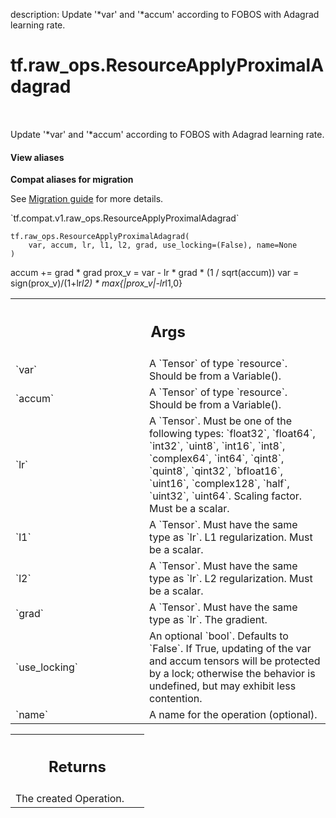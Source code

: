 description: Update '*var' and '*accum' according to FOBOS with Adagrad learning rate.

<div itemscope itemtype="http://developers.google.com/ReferenceObject">
<meta itemprop="name" content="tf.raw_ops.ResourceApplyProximalAdagrad" />
<meta itemprop="path" content="Stable" />
</div>

# tf.raw_ops.ResourceApplyProximalAdagrad

<!-- Insert buttons and diff -->

<table class="tfo-notebook-buttons tfo-api nocontent" align="left">

</table>



Update '*var' and '*accum' according to FOBOS with Adagrad learning rate.

<section class="expandable">
  <h4 class="showalways">View aliases</h4>
  <p>
<b>Compat aliases for migration</b>
<p>See
<a href="https://www.tensorflow.org/guide/migrate">Migration guide</a> for
more details.</p>
<p>`tf.compat.v1.raw_ops.ResourceApplyProximalAdagrad`</p>
</p>
</section>

<pre class="devsite-click-to-copy prettyprint lang-py tfo-signature-link">
<code>tf.raw_ops.ResourceApplyProximalAdagrad(
    var, accum, lr, l1, l2, grad, use_locking=(False), name=None
)
</code></pre>



<!-- Placeholder for "Used in" -->

accum += grad * grad
prox_v = var - lr * grad * (1 / sqrt(accum))
var = sign(prox_v)/(1+lr*l2) * max{|prox_v|-lr*l1,0}

<!-- Tabular view -->
 <table class="responsive fixed orange">
<colgroup><col width="214px"><col></colgroup>
<tr><th colspan="2"><h2 class="add-link">Args</h2></th></tr>

<tr>
<td>
`var`
</td>
<td>
A `Tensor` of type `resource`. Should be from a Variable().
</td>
</tr><tr>
<td>
`accum`
</td>
<td>
A `Tensor` of type `resource`. Should be from a Variable().
</td>
</tr><tr>
<td>
`lr`
</td>
<td>
A `Tensor`. Must be one of the following types: `float32`, `float64`, `int32`, `uint8`, `int16`, `int8`, `complex64`, `int64`, `qint8`, `quint8`, `qint32`, `bfloat16`, `uint16`, `complex128`, `half`, `uint32`, `uint64`.
Scaling factor. Must be a scalar.
</td>
</tr><tr>
<td>
`l1`
</td>
<td>
A `Tensor`. Must have the same type as `lr`.
L1 regularization. Must be a scalar.
</td>
</tr><tr>
<td>
`l2`
</td>
<td>
A `Tensor`. Must have the same type as `lr`.
L2 regularization. Must be a scalar.
</td>
</tr><tr>
<td>
`grad`
</td>
<td>
A `Tensor`. Must have the same type as `lr`. The gradient.
</td>
</tr><tr>
<td>
`use_locking`
</td>
<td>
An optional `bool`. Defaults to `False`.
If True, updating of the var and accum tensors will be protected by
a lock; otherwise the behavior is undefined, but may exhibit less contention.
</td>
</tr><tr>
<td>
`name`
</td>
<td>
A name for the operation (optional).
</td>
</tr>
</table>



<!-- Tabular view -->
 <table class="responsive fixed orange">
<colgroup><col width="214px"><col></colgroup>
<tr><th colspan="2"><h2 class="add-link">Returns</h2></th></tr>
<tr class="alt">
<td colspan="2">
The created Operation.
</td>
</tr>

</table>

